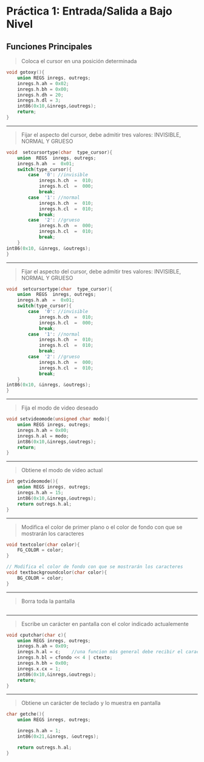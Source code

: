 # Práctica 1: Entrada/Salida a Bajo Nivel 

## Funciones Principales

>  Coloca el cursor en una posición determinada

```c
void gotoxy(){
	union REGS inregs, outregs;
	inregs.h.ah = 0x02;
	inregs.h.bh = 0x00;
	inregs.h.dh = 20;
	inregs.h.dl = 3;
	int86(0x10,&inregs,&outregs);
	return;
}
```
---
> Fijar el aspecto del cursor, debe admitir tres valores: INVISIBLE, NORMAL Y GRUESO
```c
void  setcursortype(char  type_cursor){
	union  REGS  inregs, outregs;
	inregs.h.ah  =  0x01;
	switch(type_cursor){
		case  '0': //invisible
			inregs.h.ch  =  010;
			inregs.h.cl  =  000;
			break;
		case  '1': //normal
			inregs.h.ch  =  010;
			inregs.h.cl  =  010;
			break;
		case  '2': //grueso
			inregs.h.ch  =  000;
			inregs.h.cl  =  010;
			break;
	}
int86(0x10, &inregs, &outregs);
}
```
---
> Fijar el aspecto del cursor, debe admitir tres valores: INVISIBLE, NORMAL Y GRUESO
```c
void  setcursortype(char  type_cursor){
	union  REGS  inregs, outregs;
	inregs.h.ah  =  0x01;
	switch(type_cursor){
		case  '0': //invisible
			inregs.h.ch  =  010;
			inregs.h.cl  =  000;
			break;
		case  '1': //normal
			inregs.h.ch  =  010;
			inregs.h.cl  =  010;
			break;
		case  '2': //grueso
			inregs.h.ch  =  000;
			inregs.h.cl  =  010;
			break;
	}
int86(0x10, &inregs, &outregs);
}
```
---
> Fija el modo de video deseado
```c
void setvideomode(unsigned char modo){
	union REGS inregs, outregs;
	inregs.h.ah = 0x00; 
	inregs.h.al = modo; 
	int86(0x10,&inregs,&outregs);
	return;
}
```
---
> Obtiene el modo de video actual
```c
int getvideomode(){
	union REGS inregs, outregs;
	inregs.h.ah = 15; 
	int86(0x10,&inregs,&outregs); 
	return outregs.h.al;
}
```
---
> Modifica el color de primer plano o el color de fondo con que se mostrarán los caracteres
```c
void textcolor(char color){
	FG_COLOR = color;
}

// Modifica el color de fondo con que se mostrarán los caracteres
void textbackgroundcolor(char color){
	BG_COLOR = color;
}
```
---
> Borra toda la pantalla
```c
```
---
> Escribe un carácter en pantalla con el color indicado actualemente
```c
void cputchar(char c){
	union REGS inregs, outregs;
	inregs.h.ah = 0x09;
	inregs.h.al = c;    //una funcion más general debe recibir el caracter a imprimir
	inregs.h.bl = cfondo << 4 | ctexto;
	inregs.h.bh = 0x00;
	inregs.x.cx = 1;
	int86(0x10,&inregs,&outregs);
	return;
}
```
---
> Obtiene un carácter de teclado y lo muestra en pantalla
```c
char getche(){
	union REGS inregs, outregs;

	inregs.h.ah = 1;
	int86(0x21,&inregs, &outregs);

	return outregs.h.al;
}
```
